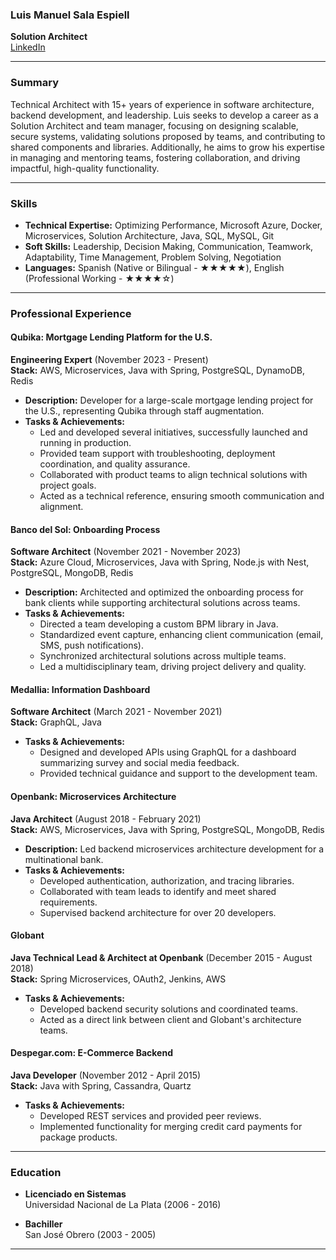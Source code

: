 ### Luis Manuel Sala Espiell
**Solution Architect**  
[LinkedIn](https://www.linkedin.com/in/salaesp)  

---

### Summary
Technical Architect with 15+ years of experience in software architecture, backend development, and leadership. Luis seeks to develop a career as a Solution Architect and team manager, focusing on designing scalable, secure systems, validating solutions proposed by teams, and contributing to shared components and libraries. Additionally, he aims to grow his expertise in managing and mentoring teams, fostering collaboration, and driving impactful, high-quality functionality.

---

### Skills
- **Technical Expertise:** Optimizing Performance, Microsoft Azure, Docker, Microservices, Solution Architecture, Java, SQL, MySQL, Git
- **Soft Skills:** Leadership, Decision Making, Communication, Teamwork, Adaptability, Time Management, Problem Solving, Negotiation
- **Languages:** Spanish (Native or Bilingual - ★★★★★), English (Professional Working - ★★★★☆)

---

### Professional Experience

#### **Qubika: Mortgage Lending Platform for the U.S.**  
**Engineering Expert** (November 2023 - Present)  
**Stack:** AWS, Microservices, Java with Spring, PostgreSQL, DynamoDB, Redis
- **Description:** Developer for a large-scale mortgage lending project for the U.S., representing Qubika through staff augmentation.
- **Tasks & Achievements:**
  - Led and developed several initiatives, successfully launched and running in production.
  - Provided team support with troubleshooting, deployment coordination, and quality assurance.
  - Collaborated with product teams to align technical solutions with project goals.
  - Acted as a technical reference, ensuring smooth communication and alignment.

#### **Banco del Sol: Onboarding Process**  
**Software Architect** (November 2021 - November 2023)  
**Stack:** Azure Cloud, Microservices, Java with Spring, Node.js with Nest, PostgreSQL, MongoDB, Redis
- **Description:** Architected and optimized the onboarding process for bank clients while supporting architectural solutions across teams.
- **Tasks & Achievements:**
  - Directed a team developing a custom BPM library in Java.
  - Standardized event capture, enhancing client communication (email, SMS, push notifications).
  - Synchronized architectural solutions across multiple teams.
  - Led a multidisciplinary team, driving project delivery and quality.

#### **Medallia: Information Dashboard**  
**Software Architect** (March 2021 - November 2021)  
**Stack:** GraphQL, Java
- **Tasks & Achievements:**
  - Designed and developed APIs using GraphQL for a dashboard summarizing survey and social media feedback.
  - Provided technical guidance and support to the development team.

#### **Openbank: Microservices Architecture**  
**Java Architect** (August 2018 - February 2021)  
**Stack:** AWS, Microservices, Java with Spring, PostgreSQL, MongoDB, Redis
- **Description:** Led backend microservices architecture development for a multinational bank.
- **Tasks & Achievements:**
  - Developed authentication, authorization, and tracing libraries.
  - Collaborated with team leads to identify and meet shared requirements.
  - Supervised backend architecture for over 20 developers.

#### **Globant**  
**Java Technical Lead & Architect at Openbank** (December 2015 - August 2018)  
**Stack:** Spring Microservices, OAuth2, Jenkins, AWS
- **Tasks & Achievements:**
  - Developed backend security solutions and coordinated teams.
  - Acted as a direct link between client and Globant's architecture teams.

#### **Despegar.com: E-Commerce Backend**  
**Java Developer** (November 2012 - April 2015)  
**Stack:** Java with Spring, Cassandra, Quartz
- **Tasks & Achievements:**
  - Developed REST services and provided peer reviews.
  - Implemented functionality for merging credit card payments for package products.

---

### Education
- **Licenciado en Sistemas**  
Universidad Nacional de La Plata (2006 - 2016)

- **Bachiller**  
San José Obrero (2003 - 2005)

---
